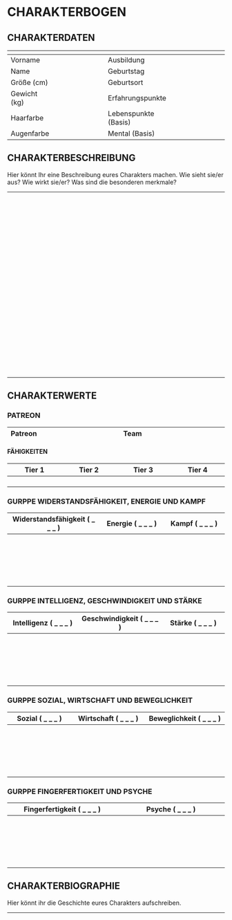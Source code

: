 # CHARAKTERBOGEN
## CHARAKTERDATEN
||<img width=300 />||<img width=300 />|
|--|--|--|--|
|Vorname||Ausbildung||
|Name||Geburtstag||
|Größe (cm)||Geburtsort||
|Gewicht (kg)||Erfahrungspunkte||
|Haarfarbe||Lebenspunkte (Basis)||
|Augenfarbe||Mental (Basis)||

## CHARAKTERBESCHREIBUNG
Hier könnt Ihr eine Beschreibung eures Charakters machen. Wie sieht sie/er aus? Wie wirkt sie/er? Was sind die besonderen merkmale?
___
<img height=400 />

___

## CHARAKTERWERTE
### PATREON
|Patreon|<img width=300 />|Team|<img width=300 />|
|--|--|--|--|

#### FÄHIGKEITEN
|Tier 1|Tier 2|Tier 3|Tier 4|
|--|--|--|--|
|<img width=150 />|<img width=150 />|<img width=150 />|<img width=150 />|
|<img width=150 />|<img width=150 />|<img width=150 />|<img width=150 />|
|<img width=150 />|<img width=150 />|<img width=150 />|<img width=150 />|
|<img width=150 />|<img width=150 />|<img width=150 />|<img width=150 />|


### GURPPE WIDERSTANDSFÄHIGKEIT, ENERGIE UND KAMPF
|Widerstandsfähigkeit ( _ _ _ ) |Energie ( _ _ _ ) |Kampf ( _ _ _ ) |
|--|--|--|
|<img width=250 />|<img width=250 />|<img width=250 />|
|<img width=250 />|<img width=250 />|<img width=250 />|
|<img width=250 />|<img width=250 />|<img width=250 />|
|<img width=250 />|<img width=250 />|<img width=250 />|
|<img width=250 />|<img width=250 />|<img width=250 />|
|<img width=250 />|<img width=250 />|<img width=250 />|
|<img width=250 />|<img width=250 />|<img width=250 />|
|<img width=250 />|<img width=250 />|<img width=250 />|
|<img width=250 />|<img width=250 />|<img width=250 />|
|<img width=250 />|<img width=250 />|<img width=250 />|
|<img width=250 />|<img width=250 />|<img width=250 />|
|<img width=250 />|<img width=250 />|<img width=250 />|
|<img width=250 />|<img width=250 />|<img width=250 />|
|<img width=250 />|<img width=250 />|<img width=250 />|
|<img width=250 />|<img width=250 />|<img width=250 />|
|<img width=250 />|<img width=250 />|<img width=250 />|
|<img width=250 />|<img width=250 />|<img width=250 />|
|<img width=250 />|<img width=250 />|<img width=250 />|
|<img width=250 />|<img width=250 />|<img width=250 />|
|<img width=250 />|<img width=250 />|<img width=250 />|


### GURPPE INTELLIGENZ, GESCHWINDIGKEIT UND STÄRKE
|Intelligenz ( _ _ _ ) |Geschwindigkeit ( _ _ _ ) |Stärke ( _ _ _ ) |
|--|--|--|
|<img width=250 />|<img width=250 />|<img width=250 />|
|<img width=250 />|<img width=250 />|<img width=250 />|
|<img width=250 />|<img width=250 />|<img width=250 />|
|<img width=250 />|<img width=250 />|<img width=250 />|
|<img width=250 />|<img width=250 />|<img width=250 />|
|<img width=250 />|<img width=250 />|<img width=250 />|
|<img width=250 />|<img width=250 />|<img width=250 />|
|<img width=250 />|<img width=250 />|<img width=250 />|
|<img width=250 />|<img width=250 />|<img width=250 />|
|<img width=250 />|<img width=250 />|<img width=250 />|
|<img width=250 />|<img width=250 />|<img width=250 />|
|<img width=250 />|<img width=250 />|<img width=250 />|
|<img width=250 />|<img width=250 />|<img width=250 />|
|<img width=250 />|<img width=250 />|<img width=250 />|
|<img width=250 />|<img width=250 />|<img width=250 />|
|<img width=250 />|<img width=250 />|<img width=250 />|
|<img width=250 />|<img width=250 />|<img width=250 />|
|<img width=250 />|<img width=250 />|<img width=250 />|
|<img width=250 />|<img width=250 />|<img width=250 />|
|<img width=250 />|<img width=250 />|<img width=250 />|


### GURPPE SOZIAL, WIRTSCHAFT UND BEWEGLICHKEIT
|Sozial ( _ _ _ ) |Wirtschaft ( _ _ _ ) |Beweglichkeit ( _ _ _ ) |
|--|--|--|
|<img width=250 />|<img width=250 />|<img width=250 />|
|<img width=250 />|<img width=250 />|<img width=250 />|
|<img width=250 />|<img width=250 />|<img width=250 />|
|<img width=250 />|<img width=250 />|<img width=250 />|
|<img width=250 />|<img width=250 />|<img width=250 />|
|<img width=250 />|<img width=250 />|<img width=250 />|
|<img width=250 />|<img width=250 />|<img width=250 />|
|<img width=250 />|<img width=250 />|<img width=250 />|
|<img width=250 />|<img width=250 />|<img width=250 />|
|<img width=250 />|<img width=250 />|<img width=250 />|
|<img width=250 />|<img width=250 />|<img width=250 />|
|<img width=250 />|<img width=250 />|<img width=250 />|
|<img width=250 />|<img width=250 />|<img width=250 />|
|<img width=250 />|<img width=250 />|<img width=250 />|
|<img width=250 />|<img width=250 />|<img width=250 />|
|<img width=250 />|<img width=250 />|<img width=250 />|
|<img width=250 />|<img width=250 />|<img width=250 />|
|<img width=250 />|<img width=250 />|<img width=250 />|
|<img width=250 />|<img width=250 />|<img width=250 />|
|<img width=250 />|<img width=250 />|<img width=250 />|

### GURPPE FINGERFERTIGKEIT UND PSYCHE
|Fingerfertigkeit ( _ _ _ ) |Psyche ( _ _ _ ) |
|--|--|
|<img width=250 />|<img width=250 />|
|<img width=250 />|<img width=250 />|
|<img width=250 />|<img width=250 />|
|<img width=250 />|<img width=250 />|
|<img width=250 />|<img width=250 />|
|<img width=250 />|<img width=250 />|
|<img width=250 />|<img width=250 />|
|<img width=250 />|<img width=250 />|
|<img width=250 />|<img width=250 />|
|<img width=250 />|<img width=250 />|
|<img width=250 />|<img width=250 />|
|<img width=250 />|<img width=250 />|
|<img width=250 />|<img width=250 />|
|<img width=250 />|<img width=250 />|
|<img width=250 />|<img width=250 />|
|<img width=250 />|<img width=250 />|
|<img width=250 />|<img width=250 />|
|<img width=250 />|<img width=250 />|
|<img width=250 />|<img width=250 />|
|<img width=250 />|<img width=250 />|

## CHARAKTERBIOGRAPHIE
Hier könnt ihr die Geschichte eures Charakters aufschreiben.
___
<img height=2048 />

___


